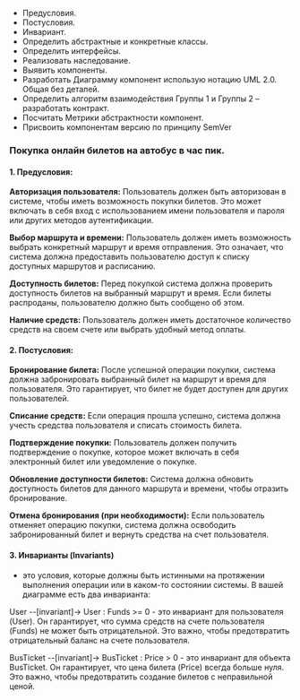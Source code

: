 - Предусловия.
- Постусловия.
- Инвариант.
- Определить абстрактные и конкретные классы.
- Определить интерфейсы.
- Реализовать наследование.
- Выявить компоненты.
- Разработать Диаграмму компонент использую нотацию UML 2.0. Общая без деталей.
- Определить алгоритм взаимодействия Группы 1 и Группы 2 – разработать контракт.
- Посчитать Метрики абстрактности компонент.
- Присвоить компонентам версию по принципу SemVer

### Покупка онлайн билетов на автобус в час пик.

#### 1. Предусловия:

__Авторизация пользователя:__ Пользователь должен быть авторизован в системе, чтобы иметь возможность покупки билетов. Это может включать в себя вход с использованием имени пользователя и пароля или других методов аутентификации.

__Выбор маршрута и времени:__ Пользователь должен иметь возможность выбрать конкретный маршрут и время отправления. Это означает, что система должна предоставить пользователю доступ к списку доступных маршрутов и расписанию.

__Доступность билетов:__ Перед покупкой система должна проверить доступность билетов на выбранный маршрут и время. Если билеты распроданы, пользователю должно быть сообщено об этом.

__Наличие средств:__ Пользователь должен иметь достаточное количество средств на своем счете или выбрать удобный метод оплаты.

#### 2. Постусловия:

__Бронирование билета:__ После успешной операции покупки, система должна забронировать выбранный билет на маршрут и время для пользователя. Это гарантирует, что билет не будет доступен для других пользователей.

__Списание средств:__ Если операция прошла успешно, система должна учесть средства пользователя и списать стоимость билета.

__Подтверждение покупки:__ Пользователь должен получить подтверждение о покупке, которое может включать в себя электронный билет или уведомление о покупке.

__Обновление доступности билетов:__ Система должна обновить доступность билетов для данного маршрута и времени, чтобы отразить бронирование.

__Отмена бронирования (при необходимости):__ Если пользователь отменяет операцию покупки, система должна освободить забронированный билет и вернуть средства на счет пользователя.

#### 3. Инварианты (Invariants) 
- это условия, которые должны быть истинными на протяжении выполнения операции или в каком-то состоянии системы. В вашей диаграмме есть два инварианта:

User --[invariant]-> User : Funds >= 0 - это инвариант для пользователя (User). Он гарантирует, что сумма средств на счете пользователя (Funds) не может быть отрицательной. Это важно, чтобы предотвратить отрицательный баланс на счете пользователя.

BusTicket --[invariant]-> BusTicket : Price > 0 - это инвариант для объекта BusTicket. Он гарантирует, что цена билета (Price) всегда больше нуля. Это важно, чтобы предотвратить создание билетов с неправильной ценой.